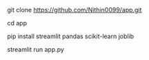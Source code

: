 git clone https://github.com/Nithin0099/app.git

cd app

pip install streamlit pandas scikit-learn joblib

streamlit run app.py

